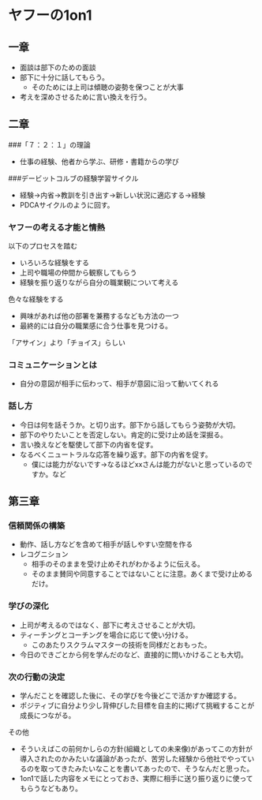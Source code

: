# ヤフーの1on1
## 一章

* 面談は部下のための面談
* 部下に十分に話してもらう。
  * そのためには上司は傾聴の姿勢を保つことが大事
* 考えを深めさせるために言い換えを行う。

## 二章
###「７：２：１」の理論

* 仕事の経験、他者から学ぶ、研修・書籍からの学び

###デービットコルブの経験学習サイクル

* 経験→内省→教訓を引き出す→新しい状況に適応する→経験
* PDCAサイクルのように回す。

### ヤフーの考える才能と情熱
以下のプロセスを踏む

* いろいろな経験をする
* 上司や職場の仲間から観察してもらう
* 経験を振り返りながら自分の職業観について考える

色々な経験をする

* 興味があれば他の部署を兼務するなども方法の一つ
* 最終的には自分の職業感に合う仕事を見つける。

「アサイン」より「チョイス」らしい

### コミュニケーションとは

* 自分の意図が相手に伝わって、相手が意図に沿って動いてくれる

### 話し方

* 今日は何を話そうか。と切り出す。部下から話してもらう姿勢が大切。
* 部下のやりたいことを否定しない。肯定的に受け止め話を深掘る。
* 言い換えなどを駆使して部下の内省を促す。
* なるべくニュートラルな応答を繰り返す。部下の内省を促す。
  * 僕には能力がないです→なるほどxxさんは能力がないと思っているのですか。など

## 第三章
### 信頼関係の構築

* 動作、話し方などを含めて相手が話しやすい空間を作る
* レコグニション
  * 相手のそのままを受け止めそれがわかるように伝える。
  * そのまま賛同や同意することではないことに注意。あくまで受け止めるだけ。

### 学びの深化

* 上司が考えるのではなく、部下に考えさせることが大切。
* ティーチングとコーチングを場合に応じて使い分ける。
  * このあたりスクラムマスターの技術を同様だとおもった。
* 今日のできごとから何を学んだのなど、直接的に問いかけることも大切。

### 次の行動の決定

* 学んだことを確認した後に、その学びを今後どこで活かすか確認する。
* ポジティブに自分より少し背伸びした目標を自主的に掲げて挑戦することが成長につながる。

その他

* そういえばこの前何かしらの方針(組織としての未来像)があってこの方針が導入されたのかみたいな議論があったが、苦労した経験から他社でやっているのを取ってきたみたいなことを書いてあったので、そうなんだと思った。
* 1on1で話した内容をメモにとっておき、実際に相手に送り振り返りに使ってもらうなどもあり。
